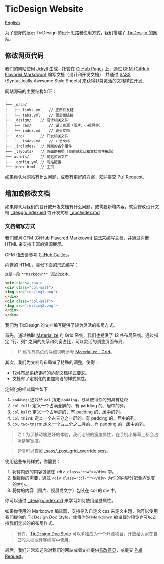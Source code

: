 # TicDesign Website

[English](README.en.md)

为了更好的展示 TicDesign 的设计思路和使用方式，我们搭建了 [TicDesign 的网站][tic-design-site]。

## 修改网页代码

我们的网站使用 [Jekyll](http://jekyllrb.com/) 生成，托管在 [GitHub Pages](https://pages.github.com/) 上，通过 [GFM (GitHub Flavored Markdown)][gfm] 编写文档（设计和开发文档），并通过 [SASS][sass-lang] (Syntactically Awesome Style Sheets) 来获得非常灵活的文档样式开发。

网站源码的主要结构如下：

```
.
├── _data/
│   ├── links.yml   // 底部栏友链
│   └── tabs.yml    // 顶部栏链接
├── _design/    // 设计相关文件
│   ├── res/        // 设计资源（图片、小视屏等）
│   └── index.md    // 设计文档
├── _doc/       // 开发相关文件
│   └── index.md    // 开发文档
├── _includes/  // 页面的各个组件
├── _layouts/   // 页面的布局（目前就默认和文档两种布局）
├── assets/     // 网站资源文件
├── _config.yml // 网站配置
└── index.html  // 主页
```

如果你认为网站有什么问题，或者有更好的方案，欢迎提交 [Pull Request][ticdesign-pr]。

## 增加或修改文档

如果你认为我们的设计或开发文档有什么问题，或需要新增内容，欢迎修改设计文档 [_design/index.md](_design/index.md) 或开发文档 [_doc/index.md](_doc/index.md)

### 文档编写方式

我们使用 [GFM (GitHub Flavored Markdown)][gfm] 语法来编写文档，并通过内嵌 HTML 来支持丰富的资源展示。

GFM 语法请参考 [GitHub Guides][gfm]。

内嵌的 HTML，类似下面的形式编写：

``` markdown
这是一段 **Markdown** 语法的文本。

<div class="row">
<div class="col-half">
<img src="res/img1.png">
</div>
<div class="col-half">
<img src="res/img2.png">
</div>
</div>
```

我们为 TicDesign 的文档编写提供了较为灵活的布局方式。

首先，通过抽取 [Materialize][materialize] 的 Grid 系统，我们也提供了 12 格布局系统。通过指定 “行、列” 之间的关系和列宽占比，可以灵活的调整页面布局。 

> 12 格布局系统的详细说明参考 [Materialize - Grid](http://materializecss.com/grid.html)。

其次，我们为文档的布局做了特殊的调整，使得：

- 12格布局系统更好的适配文档样式要求。
- 文档有了定制化的更加简洁的样式属性。

定制化的样式属性如下：

1. `padding`: 通过给 `col` 指定 `padding`，可以使得你的列具有边距
2. `col-full`: 定义一个占满全屏的、有 padding 的、居中的列。
3. `col-half`: 定义一个占半屏的、有 padding 的、居中的列。
4. `col-third`: 定义一个占三分之一屏的、有 padding 的、居中的列。
5. `col-two-third`: 定义一个占三分之二屏的、有 padding 的、居中的列。

> 注：为了移动端更好的体验，我们定制的宽度属性，在手机小屏幕上都会占满整屏宽度。

> 详情可以查阅 [_sass/_post_grid_override.scss](_sass/_post_grid_override.scss)。

使用这些布局样式，你需要：

1. 将你内嵌的内容包装在 `<div class="row"></div>` 中。
2. 根据你的需要，通过 `<div class="col-*"></div>` 为你的内容分配合适宽度的大小。
3. 将你的内容（图片、视屏或文字）包装在 col 的 div 中。

你可以通过 [_design/index.md](_design/index.md) 来学习如何使用这些属性。

如果你使用的 Markdown 编辑器，支持导入自定义 css 来定义主题，你可以使用我们提供的 [TicDesign Doc Style][tic-doc-style]，使得你的 Markdown 编辑器的预览也可以支持我们定义的的布局样式。

> 也许，[TicDesign Doc Style][tic-doc-style] 可以单独成为一个开源项目，开放给大家在自己的文档或博客编写中使用。

最后，我们非常欢迎你对我们的网站或者文档提供[修改意见][ticdesign-issues]，或提交 [Pull Request][ticdesign-pr]。


[tic-design-site]: http://ticdesign.chumenwenwen.com/
[tic-doc-style]: http://ticdesign.chumenwenwen.com/assets/css/ticdesign-doc.css
[ticdesign-issues]: https://github.com/mobvoi/TicDesign/issues
[ticdesign-pr]: https://github.com/mobvoi/TicDesign/pulls
[sass-lang]: http://sass-lang.com/
[gfm]:https://guides.github.com/features/mastering-markdown/
[materialize]: http://materializecss.com/


